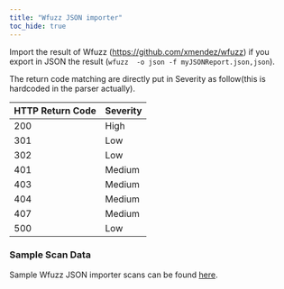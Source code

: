 ```yaml
---
title: "Wfuzz JSON importer"
toc_hide: true
---
```

Import the result of Wfuzz (https://github.com/xmendez/wfuzz) if you export in JSON the result (`wfuzz  -o json -f myJSONReport.json,json`).

The return code matching are directly put in Severity as follow(this is hardcoded in the parser actually).

HTTP Return Code | Severity
-----------------|---------
200              |  High
301              |  Low
302              |  Low
401              |  Medium
403              |  Medium
404              |  Medium
407              |  Medium
500              |  Low

### Sample Scan Data
Sample Wfuzz JSON importer scans can be found [here](https://github.com/DefectDojo/django-DefectDojo/tree/master/unittests/scans/wfuzz).